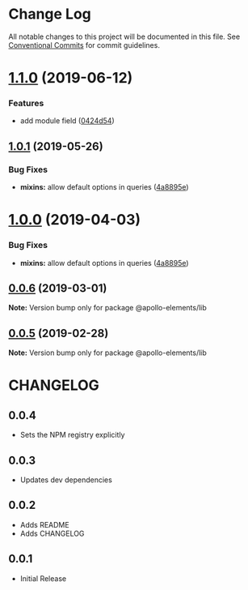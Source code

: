 # Change Log

All notable changes to this project will be documented in this file.
See [Conventional Commits](https://conventionalcommits.org) for commit guidelines.

# [1.1.0](https://github.com/apollo-elements/apollo-elements/compare/@apollo-elements/lib@1.0.1...@apollo-elements/lib@1.1.0) (2019-06-12)


### Features

* add module field ([0424d54](https://github.com/apollo-elements/apollo-elements/commit/0424d54))





## [1.0.1](https://github.com/apollo-elements/apollo-elements/compare/@apollo-elements/lib@0.0.6...@apollo-elements/lib@1.0.1) (2019-05-26)


### Bug Fixes

* **mixins:** allow default options in queries ([4a8895e](https://github.com/apollo-elements/apollo-elements/commit/4a8895e))





# [1.0.0](https://github.com/apollo-elements/apollo-elements/compare/@apollo-elements/lib@0.0.6...@apollo-elements/lib@1.0.0) (2019-04-03)


### Bug Fixes

* **mixins:** allow default options in queries ([4a8895e](https://github.com/apollo-elements/apollo-elements/commit/4a8895e))





## [0.0.6](https://github.com/apollo-elements/apollo-elements/compare/@apollo-elements/lib@0.0.5...@apollo-elements/lib@0.0.6) (2019-03-01)

**Note:** Version bump only for package @apollo-elements/lib





## [0.0.5](https://github.com/apollo-elements/apollo-elements/compare/@apollo-elements/lib@0.0.4...@apollo-elements/lib@0.0.5) (2019-02-28)

**Note:** Version bump only for package @apollo-elements/lib





# CHANGELOG

## 0.0.4
- Sets the NPM registry explicitly

## 0.0.3
- Updates dev dependencies

## 0.0.2
- Adds README
- Adds CHANGELOG

## 0.0.1
- Initial Release

